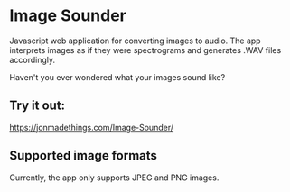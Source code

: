 # Image Sounder

Javascript web application for converting images to audio. The app interprets images as if they were spectrograms and generates .WAV files accordingly.

Haven't you ever wondered what your images sound like?

## Try it out:
https://jonmadethings.com/Image-Sounder/

## Supported image formats
Currently, the app only supports JPEG and PNG images.
